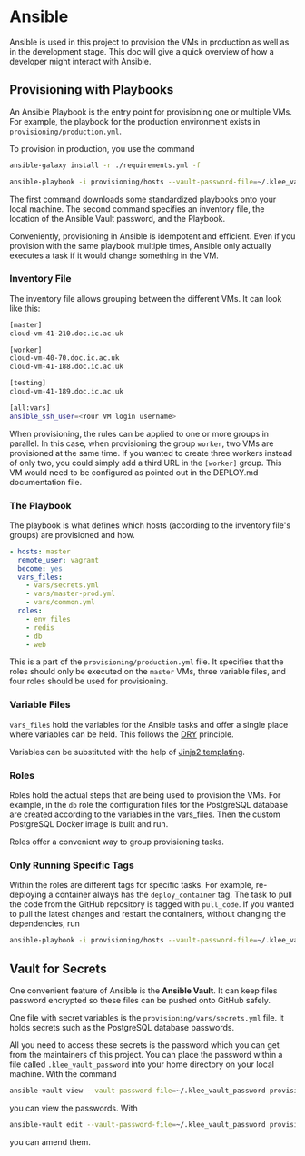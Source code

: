 # Ansible

Ansible is used in this project to provision the VMs in production as well as in the development stage. This doc will give a quick overview of how a developer might interact with Ansible.

## Provisioning with Playbooks

An Ansible Playbook is the entry point for provisioning one or multiple VMs. For example, the playbook for the production environment exists in `provisioning/production.yml`.

To provision in production, you use the command

```bash
ansible-galaxy install -r ./requirements.yml -f

ansible-playbook -i provisioning/hosts --vault-password-file=~/.klee_vault_password provisioning/production.yml -v
```

The first command downloads some standardized playbooks onto your local machine. The second command specifies an inventory file, the location of the Ansible Vault password, and the Playbook.

Conveniently, provisioning in Ansible is idempotent and efficient. Even if you provision with the same playbook multiple times, Ansible only actually executes a task if it would change something in the VM.

### Inventory File

The inventory file allows grouping between the different VMs. It can look like this:

```bash
[master]
cloud-vm-41-210.doc.ic.ac.uk

[worker]
cloud-vm-40-70.doc.ic.ac.uk
cloud-vm-41-188.doc.ic.ac.uk

[testing]
cloud-vm-41-189.doc.ic.ac.uk

[all:vars]
ansible_ssh_user=<Your VM login username>
```

When provisioning, the rules can be applied to one or more groups in parallel. In this case, when provisioning the group `worker`, two VMs are provisioned at the same time. If you wanted to create three workers instead of only two, you could simply add a third URL in the `[worker]` group. This VM would need to be configured as pointed out in the DEPLOY.md documentation file.

### The Playbook

The playbook is what defines which hosts (according to the inventory file's groups) are provisioned and how.

```yml
- hosts: master
  remote_user: vagrant
  become: yes
  vars_files:
    - vars/secrets.yml
    - vars/master-prod.yml
    - vars/common.yml
  roles:
    - env_files
    - redis
    - db
    - web
```

This is a part of the `provisioning/production.yml` file. It specifies that the roles should only be executed on the `master` VMs, three variable files, and four roles should be used for provisioning.

### Variable Files

`vars_files` hold the variables for the Ansible tasks and offer a single place where variables can be held. This follows the [DRY](https://en.wikipedia.org/wiki/Don%27t_repeat_yourself) principle.

Variables can be substituted with the help of [Jinja2 templating](https://jinja.palletsprojects.com/en/2.10.x/).

### Roles

Roles hold the actual steps that are being used to provision the VMs. For example, in the `db` role the configuration files for the PostgreSQL database are created according to the variables in the vars_files. Then the custom PostgreSQL Docker image is built and run.

Roles offer a convenient way to group provisioning tasks.

### Only Running Specific Tags

Within the roles are different tags for specific tasks. For example, re-deploying a container always has the `deploy_container` tag. The task to pull the code from the GitHub repository is tagged with `pull_code`. If you wanted to pull the latest changes and restart the containers, without changing the dependencies, run

```bash
ansible-playbook -i provisioning/hosts --vault-password-file=~/.klee_vault_password provisioning/production.yml -v -t "deploy_container" -t "pull_code"
```

## Vault for Secrets

One convenient feature of Ansible is the **Ansible Vault**. It can keep files password encrypted so these files can be pushed onto GitHub safely.

One file with secret variables is the `provisioning/vars/secrets.yml` file. It holds secrets such as the PostgreSQL database passwords.

All you need to access these secrets is the password which you can get from the maintainers of this project. You can place the password within a file called `.klee_vault_password` into your home directory on your local machine. With the command

```bash
ansible-vault view --vault-password-file=~/.klee_vault_password provisioning/vars/secrets.yml
```

you can view the passwords. With

```bash
ansible-vault edit --vault-password-file=~/.klee_vault_password provisioning/vars/secrets.yml
```

you can amend them.
